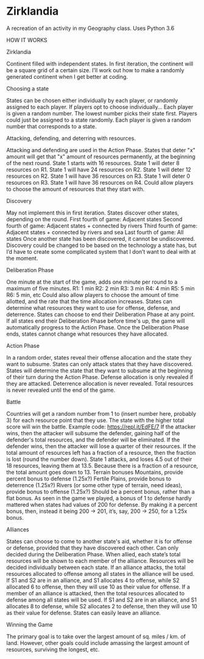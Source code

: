# Zirklandia
A recreation of an activity in my Geography class. Uses Python 3.6

HOW IT WORKS

Zirklandia

Continent filled with independent states.
In first iteration, the continent will be a square grid of a certain size. I’ll work out how to make a randomly generated continent when I get better at coding.

Choosing a state

States can be chosen either individually by each player, or randomly assigned to each player.
If players opt to choose individually…
Each player is given a random number. The lowest number picks their state first.
Players could just be assigned to a state randomly.
Each player is given a random number that corresponds to a state.


Attacking, defending, and deterring with resources.

Attacking and defending are used in the Action Phase.
States that deter "x" amount will get that "x" amount of resources permanently, at the beginning of the next round.
State 1 starts with 16 resources.
State 1 will deter 8 resources on R1.
State 1 will have 24 resources on R2.
State 1 will deter 12 resources on R2.
State 1 will have 36 resources on R3.
State 1 will deter 0 resources on R3.
State 1 will have 36 resources on R4.
Could allow players to choose the amount of resources that they start with.

Discovery

May not implement this in first iteration.
States discover other states, depending on the round.
First fourth of game: Adjacent states
Second fourth of game: Adjacent states + connected by rivers
Third fourth of game: Adjacent states + connected by rivers and sea
Last fourth of game: All states
Once another state has been discovered, it cannot be undiscovered.
Discovery could be changed to be based on the technology a state has, but I’d have to create some complicated system that I don’t want to deal with at the moment.

Deliberation Phase

One minute at the start of the game, adds one minute per round to a maximum of five minutes.
R1: 1 min
R2: 2 min
R3: 3 min
R4: 4 min
R5: 5 min
R6: 5 min, etc
Could also allow players to choose the amount of time allotted, and the rate that the time allocation increases.
States can determine what resources they want to use for offense, defense, and deterrence.
States can choose to end their Deliberation Phase at any point. If all states end their Deliberation Phase before time's up, the game will automatically progress to the Action Phase.
Once the Deliberation Phase ends, states cannot change what resources they have allocated.

Action Phase

In a random order, states reveal their offense allocation and the state they want to subsume.
States can only attack states that they have discovered.
States will determine the state that they want to subsume at the beginning of their turn during the Action Phase.
Defense allocation is only revealed if they are attacked.
Deterrence allocation is never revealed.
Total resources is never revealed until the end of the game.

Battle

Countries will get a random number from 1 to (insert number here, probably 3) for each resource point that they use. The state with the higher total score will win the battle.
Example code: https://repl.it/EdFE/7 
If the attacker wins, then the attacker will subsume the defender, gaining half of the defender's total resources, and the defender will be eliminated.
If the defender wins, then the attacker will lose a quarter of their resources.
If the total amount of resources left has a fraction of a resource, then the fraction is lost (round the number down).
State 1 attacks, and loses 4.5 out of their 18 resources, leaving them at 13.5. Because there is a fraction of a resource, the total amount goes down to 13.
Terrain bonuses
Mountains, provide percent bonus to defense (1.25x?)
Fertile Plains, provide bonus to deterrence (1.25x?)
Rivers (or some other type of terrain, need ideas), provide bonus to offense (1.25x?)
Should be a percent bonus, rather than a flat bonus. As seen in the game we played, a bonus of 1 to defense hardly mattered when states had values of 200 for defense. By making it a percent bonus, then, instead it being 200 -> 201, it’s, say, 200 -> 250, for a 1.25x bonus.



Alliances

States can choose to come to another state's aid, whether it is for offense or defense, provided that they have discovered each other.
Can only decided during the Deliberation Phase.
When allied, each state’s total resources will be shown to each member of the alliance. Resources will be decided individually between each state.
If an alliance attacks, the total resources allocated to offense among all states in the alliance will be used.
If S1 and S2 are in an alliance, and S1 allocates 4 to offense, while S2 allocated 6 to offense, then they will use 10 as their value for offense.
If a member of an alliance is attacked, then the total resources allocated to defense among all states will be used.
If S1 and S2 are in an alliance, and S1 allocates 8 to defense, while S2 allocates 2 to defense, then they will use 10 as their value for defense.
States can easily leave an alliance.

Winning the Game

The primary goal is to take over the largest amount of sq. miles / km. of land.
However, other goals could include amassing the largest amount of resources, surviving the longest, etc.




